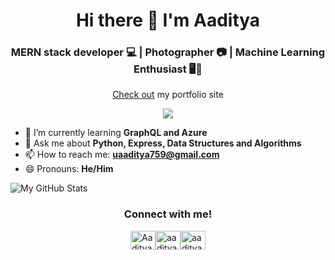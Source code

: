 <h1 align="center">Hi there 👋 I'm Aaditya</h1>
<h3 align="center">MERN stack developer 💻 | Photographer 📷 | Machine Learning Enthusiast 🖥️🧠</h3>

<p align="center"><a href="aaditya47.github.io/portfolio">Check out</a> my portfolio site</p>

<p align=center> <img src="https://komarev.com/ghpvc/?username=aaditya47&style=flat-square" /> </p>

- 🌱 I’m currently learning **GraphQL and Azure**
- 💬 Ask me about **Python, Express, Data Structures and Algorithms**
- 📫 How to reach me: **uaaditya759@gmail.com**
- 😄 Pronouns: **He/Him**

![My GitHub Stats](https://github-readme-stats.vercel.app/api?username=aaditya47)

<h3 align="center">Connect with me!</h3>
<div style="display: flex; justify-content: center;">
<a href="https://www.linkedin.com/in/aadityaumashankar/" target="blank"><img align="center" src="https://cdn.jsdelivr.net/npm/simple-icons@3.0.1/icons/linkedin.svg" alt=Aaditya Umashankar on LinkedIn" height="30" width="40" /></a>
<a href="https://www.instagram.com/aaditya._47/" target="blank"><img align="center" src="https://cdn.jsdelivr.net/npm/simple-icons@3.0.1/icons/instagram.svg" alt=aaditya._47 on Instagram" height="30" width="40" /></a>
<a href="https://www.discord.gg/aaditya47#4679" target="blank"><img align="center" src="https://cdn.jsdelivr.net/npm/simple-icons@3.0.1/icons/discord.svg" alt=aaditya47#4679 on Discord" height="30" width="40" /></a>
</div>
